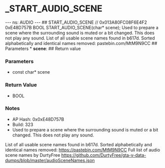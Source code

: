 # _START_AUDIO_SCENE

--- ns: AUDIO --- ## START_AUDIO_SCENE  // 0x013A80FC08F6E4F2 0xE48D757B BOOL START_AUDIO_SCENE(char* scene);  Used to prepare a scene where the surrounding sound is muted or a bit changed. This does not play any sound. List of all usable scene names found in b617d. Sorted alphabetically and identical names removed: pastebin.com/MtM9N9CC  ## Parameters * **scene**:  ## Return value

### Parameters
* const char* scene

### Return Value
* BOOL

### Notes
* AP Hash: 0x0xE48D757B
* Build: 323
* Used to prepare a scene where the surrounding sound is muted or a bit changed. This does not play any sound.

List of all usable scene names found in b617d. Sorted alphabetically and identical names removed: https://pastebin.com/MtM9N9CC
Full list of audio scene names by DurtyFree https://github.com/DurtyFree/gta-v-data-dumps/blob/master/audioSceneNames.json

